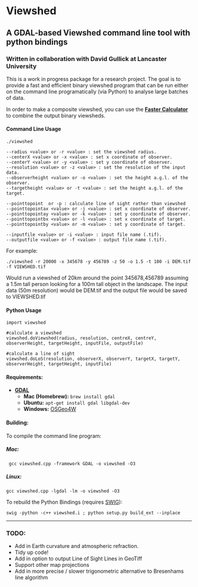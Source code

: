 # Viewshed
## A GDAL-based Viewshed command line tool with python bindings

### Written in collaboration with David Gullick at Lancaster University

This is a work in progress package for a research project. The goal is to provide a fast and efficient binary viewshed program that can be run either on the command line programatically (via Python) to analyse large batches of data.

In order to make a composite viewshed, you can use the [**Faster Calculator**](https://github.com/jonnyhuck/FasterCalculator) to combine the output binary viewsheds.

#### Command Line Usage

```
./viewshed

--radius <value> or -r <value> : set the viewshed radius.
--centerX <value> or -x <value> : set x coordinate of observer.
--centerY <value> or -y <value> : set y coordinate of observer.
--resolution <value> or -z <value> : set the resolution of the input data.
--observerheight <value> or -o <value> : set the height a.g.l. of the observer.
--targetheight <value> or -t <value> : set the height a.g.l. of the target.

--pointtopoint  or -p : calculate line of sight rather than viewshed
--pointtopointax <value> or -j <value> : set x coordinate of observer.
--pointtopointay <value> or -k <value> : set y coordinate of observer.
--pointtopointbx <value> or -l <value> : set x coordinate of target.
--pointtopointby <value> or -m <value> : set y coordinate of target.

--inputfile <value> or -i <value> : input file name (.tif).
--outputfile <value> or -f <value> : output file name (.tif).

```
For example:

`./viewshed -r 20000 -x 345678 -y 456789 -z 50 -o 1.5 -t 100 -i DEM.tif -f VIEWSHED.tif`

Would run a viewshed of 20km around the point 345678,456789 assuming a 1.5m tall person looking for a 100m tall object in the landscape. The input data (50m resolution) would be DEM.tif and the output file would be saved to VIEWSHED.tif

#### Python Usage

```
import viewshed

#calculate a viewshed
viewshed.doViewshed(radius, resolution, centreX, centreY, observerHeight, targetHeight, inputFile, outputFile)

#calculate a line of sight
viewshed.doLoS(resolution, observerX, observerY, targetX, targetY, observerHeight, targetHeight, inputFile)
```

#### Requirements:
* [**GDAL**](http://www.gdal.org/)
	* **Mac (Homebrew):** `brew install gdal`
	* **Ubuntu:** `apt-get install gdal libgdal-dev`
	* **Windows:** [OSGeo4W](https://trac.osgeo.org/osgeo4w)

#### Building:
To compile the command line program:

##### Mac:
```
 gcc viewshed.cpp -framework GDAL -o viewshed -O3
```
##### Linux:
```
gcc viewshed.cpp -lgdal -lm -o viewshed -O3
```

To rebuild the Python Bindings (requires [SWIG](http://swig.org/)):

```
swig -python -c++ viewshed.i ; python setup.py build_ext --inplace
```
---
### TODO:
* Add in Earth curvature and atmospheric refraction.
* Tidy up code!
* Add in option to output Line of Sight Lines in GeoTiff
* Support other map projections
* Add in more precise / slower trigonometric alternative to Bresenhams line algorithm

